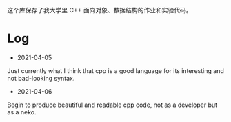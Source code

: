 这个库保存了我大学里 C++ 面向对象、数据结构的作业和实验代码。

# Log

- 2021-04-05

Just currently what I think that cpp is a good language for its interesting and not bad-looking syntax.

- 2021-04-06

Begin to produce beautiful and readable cpp code, not as a developer but as a neko.

